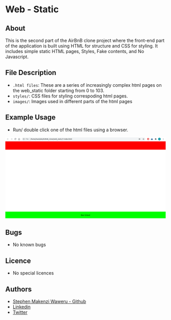 # Web - Static

## About
This is the second part of the AirBnB clone  project where the front-end part of the application is built using HTML for structure and CSS for styling. It includes simple static HTML pages, Styles, Fake contents, and No Javascript.
## File Description
 - `.html files`: These are a series of increasingly complex html pages on the web_static folder starting from 0 to 103.
 - `styles/`: CSS files for styling correspoding html pages.
 - `images/`: Images used in different parts of the html pages

## Example Usage
- Run/ double click one of the html files using a browser.
<img src="images/ex_usage.png">

## Bugs
- No known bugs

## Licence
- No special licences

## Authors
 - [Stephen Makenzi Waweru - Github](/https://github.com/StephenMakenziWaweru)
 - [Linkedin](/https://www.linkedin.com/in/stephen-makenzi/)
 - [Twitter](/https://twitter.com/StephenMakenzi)

